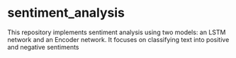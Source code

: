 # sentiment_analysis
 This repository implements sentiment analysis using two models: an LSTM network and an Encoder network. It focuses on classifying text into positive and negative sentiments
